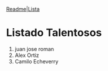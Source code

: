 [Readme](/Readme)|[Lista](/lista)
# Listado Talentosos
1. juan jose roman
1. Alex Ortiz
1. Camilo Echeverry